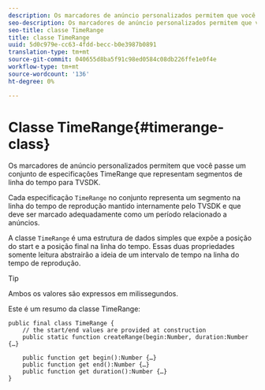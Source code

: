 ```yaml
---
description: Os marcadores de anúncio personalizados permitem que você passe um conjunto de especificações TimeRange que representam segmentos de linha do tempo para TVSDK.
seo-description: Os marcadores de anúncio personalizados permitem que você passe um conjunto de especificações TimeRange que representam segmentos de linha do tempo para TVSDK.
seo-title: classe TimeRange
title: classe TimeRange
uuid: 5d0c979e-cc63-4fdd-becc-b0e3987b0891
translation-type: tm+mt
source-git-commit: 040655d8ba5f91c98ed0584c08db226ffe1e0f4e
workflow-type: tm+mt
source-wordcount: '136'
ht-degree: 0%

---
```



# Classe TimeRange{#timerange-class}

Os marcadores de anúncio personalizados permitem que você passe um conjunto de especificações TimeRange que representam segmentos de linha do tempo para TVSDK.

<!--<a id="section_42EB6D62627A424ABA250E3246EFEFC3"></a>-->

Cada especificação `TimeRange` no conjunto representa um segmento na linha do tempo de reprodução mantido internamente pelo TVSDK e que deve ser marcado adequadamente como um período relacionado a anúncios.

A classe `TimeRange` é uma estrutura de dados simples que expõe a posição do start e a posição final na linha do tempo. Essas duas propriedades somente leitura abstrairão a ideia de um intervalo de tempo na linha do tempo de reprodução.

>[!TIP]
>
>Ambos os valores são expressos em milissegundos.

Este é um resumo da classe TimeRange:

```
public final class TimeRange {
    // the start/end values are provided at construction 
    public static function createRange(begin:Number, duration:Number {…}
 
    public function get begin():Number {…}
    public function get end():Number {…}
    public function get duration():Number {…}
}
```

